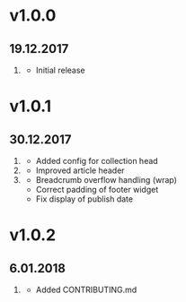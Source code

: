 # v1.0.0
## 19.12.2017

1. [](#new)
    * Initial release

# v1.0.1
## 30.12.2017

1. [](#new)
    * Added config for collection head
2. [](#improved)
    * Improved article header
3. [](#bugfix)
    * Breadcrumb overflow handling (wrap)
    * Correct padding of footer widget
    * Fix display of publish date

# v1.0.2
## 6.01.2018

1. [](#new)
    * Added CONTRIBUTING.md
